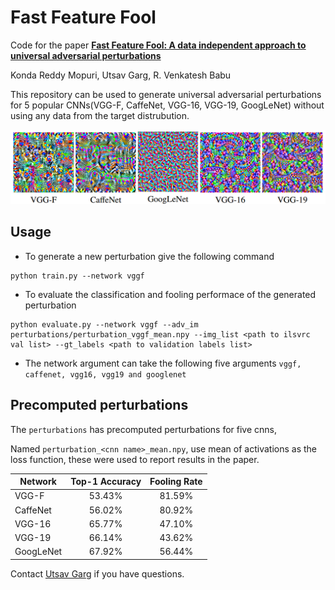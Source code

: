 # Fast Feature Fool

Code for the paper
**[Fast Feature Fool: A data independent approach to universal adversarial perturbations](https://arxiv.org/abs/1707.05572)**

Konda Reddy Mopuri, Utsav Garg, R. Venkatesh Babu

This repository can be used to generate universal adversarial perturbations for 5 popular CNNs(VGG-F, CaffeNet, VGG-16, VGG-19, GoogLeNet) without using any data from the target distrubution.

![sample perturbations](misc/sample.png)

## Usage

* To generate a new perturbation give the following command
```
python train.py --network vggf
```
* To evaluate the classification and fooling performace of the generated perturbation
```
python evaluate.py --network vggf --adv_im perturbations/perturbation_vggf_mean.npy --img_list <path to ilsvrc val list> --gt_labels <path to validation labels list>
```

* The network argument can take the following five arguments `vggf, caffenet, vgg16, vgg19 and googlenet`

## Precomputed perturbations
The `perturbations` has precomputed perturbations for five cnns, 

Named `perturbation_<cnn name>_mean.npy`, use mean of activations as the loss function, these were used to report results in the paper.

| Network        | Top-1 Accuracy           | Fooling Rate  |
| ------------- |:-------------:| :-----:|
| VGG-F      | 53.43% | 81.59% |
| CaffeNet      | 56.02% | 80.92% |
| VGG-16      | 65.77%      |   47.10% |
| VGG-19      | 66.14%      |   43.62% |
| GoogLeNet | 67.92%      |    56.44% |

Contact [Utsav Garg](http://utsavgarg.github.io/) if you have questions.
